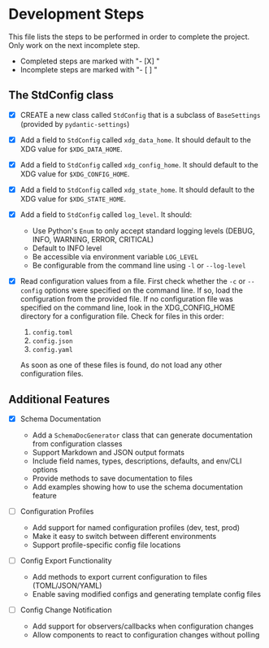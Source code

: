 # Development Steps

This file lists the steps to be performed in order to complete the project. Only work on the next incomplete step.

- Completed steps are marked with "- [X] "
- Incomplete steps are marked with "- [ ] "

## The StdConfig class

- [X] CREATE a new class called `StdConfig` that is a subclass of `BaseSettings` (provided by `pydantic-settings`)
- [X] Add a field to `StdConfig` called `xdg_data_home`. It should default to the XDG value for `$XDG_DATA_HOME`.
- [X] Add a field to `StdConfig` called `xdg_config_home`. It should default to the XDG value for `$XDG_CONFIG_HOME`.
- [X] Add a field to `StdConfig` called `xdg_state_home`. It should default to the XDG value for `$XDG_STATE_HOME`.
- [X] Add a field to `StdConfig` called `log_level`. It should:
  - Use Python's `Enum` to only accept standard logging levels (DEBUG, INFO, WARNING, ERROR, CRITICAL)
  - Default to INFO level
  - Be accessible via environment variable `LOG_LEVEL`
  - Be configurable from the command line using `-l` or `--log-level`
- [X] Read configuration values from a file. First check whether the `-c` or `--config` options were specified on the command line. If so, load the configuration from the provided file. If no configuration file was specified on the command line, look in the XDG_CONFIG_HOME directory for a configuration file. Check for files in this order:

    1. `config.toml`
    2. `config.json`
    3. `config.yaml`
    
    As soon as one of these files is found, do not load any other configuration files.

## Additional Features

- [X] Schema Documentation
  - Add a `SchemaDocGenerator` class that can generate documentation from configuration classes
  - Support Markdown and JSON output formats
  - Include field names, types, descriptions, defaults, and env/CLI options
  - Provide methods to save documentation to files
  - Add examples showing how to use the schema documentation feature

- [ ] Configuration Profiles
  - Add support for named configuration profiles (dev, test, prod)
  - Make it easy to switch between different environments
  - Support profile-specific config file locations
  
- [ ] Config Export Functionality
  - Add methods to export current configuration to files (TOML/JSON/YAML)
  - Enable saving modified configs and generating template config files
  
- [ ] Config Change Notification
  - Add support for observers/callbacks when configuration changes
  - Allow components to react to configuration changes without polling


